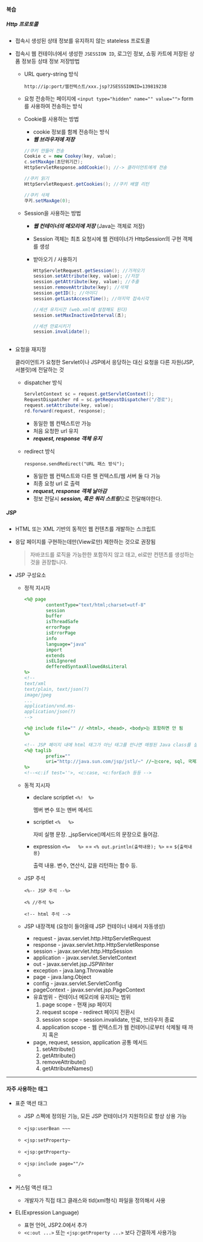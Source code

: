 #### 복습

##### Http 프로토콜

- 접속시 생성된 상태 정보를 유지하지 않는 stateless 프로토콜

- 접속시 웹 컨테이너에서 생성한 ```JSESSION ID```, 로그인 정보, 쇼핑 카트에 저장된 상품 정보등 상태 정보 저장방법

  - URL query-string 방식

    ```http://ip:port/웹컨텍스트/xxx.jsp?JSESSSIONID=139819238```

  - 요청 전송하는 페이지에 ```<input type="hidden" name="" value="">```  form 를 사용하여 전송하는 방식

  - Cookie를 사용하는 방법

    - cookie 정보를 함께 전송하는 방식
    - ***웹 브라우저에 저장***

    ```java
    //쿠키 만들어 전송
    Cookie c = new Cookey(key, value);
    c.setMaxAge(초단위기간);
    HttpServletResponse.addCookie(); //-> 클라이언트에게 전송
    
    //쿠키 읽기
    HttpServletRequest.getCookies(); //쿠키 배열 리턴
    
    //쿠키 삭제
    쿠키.setMaxAge(0);
    
    ```

  - Session을 사용하는 방법

    - ***웹 컨테이너의 메모리에 저장*** (Java는 객체로 저장)

    - Session 객체는 최초 요청시에 웹 컨테이너가 HttpSession의 구현 객체를 생성

    - 받아오기 / 사용하기

      ```java
      HttpServletRequest.getSession(); //가져오기
      session.setAttribute(key, value); //저장
      session.getAttribute(key, value); //추출
      session.removeAttribute(key); //삭제
      session.getID(); //아이디
      session.getLastAccessTime(); //마지막 접속시각
      
      //세션 유지시간 (web.xml에 설정해도 된다)
      session.setMaxInactiveInterval(초);
      
      //세션 만료시키기
      session.invalidate();
      
      
      
      ```

- 요청을 재지정

  클라이언트가 요청한 Servlet이나 JSP에서 응당하는 대신 요청을 다른 자원(JSP, 서블릿)에 전달하는 것

  - dispatcher 방식

    ```java
    ServletContext sc = request.getServletContext();
    RequestDispatcher rd = sc.getReqeustDispatcher("/경로");
    request.setAttribute(key, value);
    rd.forward(request, response);
    ```

    - 동일한 웹 컨텍스트만 가능
    - 처음 요청한 url 유지
    - ***request, response 객체 유지***

  - redirect 방식

    ```
    response.sendRedirect("URL 패스 방식");
    ```

    - 동일한 웹 컨텍스트와 다른 웬 컨텍스트/웹 서버 둘 다 가능
    - 최종 요청 url 로 출력
    - ***request, response 객체 날아감***
    - 정보 전달시 ***session, 혹은 쿼리 스트링***으로 전달해야한다.



##### JSP

- HTML 또는 XML 기반의 동적인 웹 컨텐츠를 개발하는 스크립트

- 응답 페이지를 구현하는데만(View로만) 제한하는 것으로 권장됨

  > 자바코드를 로직을 가능한한 포함하지 않고 태고, el로만 컨텐츠를 생성하는것을 권장합니다.

- JSP 구성요소

  - 정적 지시자

    ```jsp
    <%@ page 
    		contentType="text/html;charset=utf-8" 
        	session
        	buffer
        	isThreadSafe
        	errorPage
        	isErrorPage
        	info
        	language="java"
        	import
        	extends
        	isELIgnored
        	defferedSyntaxAllowedAsLiteral
    %>
    <!-- 
    text/xml 
    text/plain, text/json(?)
    image/jpeg
    ...
    application/vnd.ms-
    application/json(?)
    -->
    
    <%@ include file="" // <html>, <head>, <body>는 포함하면 안 됨
    %>
    
    <!-- JSP 페이지 내에 html 태그가 아닌 태그를 만나면 매핑된 Java class를 실행시켜 줌 -->
    <%@ taglib
    		prefix=""
        	uri="http://java.sun.com/jsp/jstl/~" //~는core, sql, 국제화 format처리 라이브러리, xml 등 JSTL(Java Standard Tag Library)
    %>
    <!--<c:if test=''>, <c:case, <c:forEach 등등 -->
    
    ```

    

  - 동적 지시자

    - declare scriptlet ```<%!  %>```

      멤버 변수 또는 멘버 메서드 

    - scriptlet ```<%   %>```

      자비 실행 문장. _jspService()메서드의 문장으로 들어감.

    - expression ```<%=   %>``` == ```<% out.println(출력내용); %>``` == ```${출력내용}```

      출력 내용. 변수, 연산식, 값을 리턴하는 함수 등.

  

  - JSP 주석

    ```<%-- JSP 주석 --%>```

    ```<% //주석 %>```

    ```<!-- html 주석 -->```

    

  - JSP 내장객체 (요청이 들어올때 JSP 컨테이너 내에서 자동생성)

    - request - javax.servlet.http.HttpServletRequest
    - response - javax.servlet.http.HttpServletResponse
    - session - javax.servlet.http.HttpSession
    - application - javax.servlet.ServletContext
    - out - javax.servlet.jsp.JSPWriter
    - exception - java.lang.Throwable
    - page - java.lang.Object
    - config - javax.servlet.ServletConfig
    - pageContext - javax.servlet.jsp.PageContext
    - 유효범위 - 컨테이너 메모리에 유지되는 범위
      1. page scope - 현재 jsp 페이지
      2. request scope - redirect 페이지 전환시 
      3. session scope - session.invalidate, 만료, 브라우저 종료
      4. application scope - 웹 컨텍스트가 웹 컨테어니로부터 삭제될 때 까지 혹은
    - page, request, session, application 공통 메서드
      1. setAttribute()
      2. getAttribute()
      3. removeAttribute()
      4. getAttributeNames()



---



#### 자주 사용하는 태그

- 표준 액션 태그

  - JSP 스펙에 정의된 기능, 모든 JSP 컨테이너가 지원하므로 항상 상용 가능

  - ```<jsp:userBean ~~~```

  - ```<jsp:setProperty~```

  - ```<jsp:getProperty~```

  - ```<jsp:include page=""/>```

  - 

    

- 커스텀 액션 태그

  - 개발자가 직접 태그 클래스와 tld(xml형식) 파일을 정의해서 사용

- EL(Expression Language) 

  - 표현 언어,  JSP2.0에서 추가
  - ```<c:out ...>``` 또는 ```<jsp:getProperty ...>``` 보다 간결하게 사용가능


